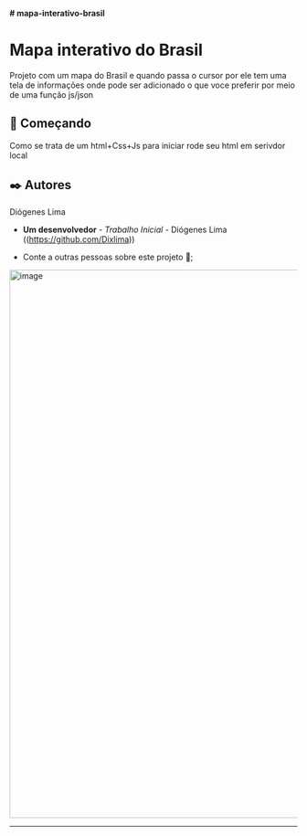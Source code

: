 **# mapa-interativo-brasil**

# Mapa interativo do Brasil

Projeto com um mapa do Brasil e quando passa o cursor por ele tem uma tela de informações onde pode ser adicionado o que voce preferir por meio de uma função js/json

## 🚀 Começando

Como se trata de um html+Css+Js para iniciar rode seu html em serivdor local







## ✒️ Autores

Diógenes Lima

* **Um desenvolvedor** - *Trabalho Inicial* - Diógenes Lima ((https://github.com/Dixlima))





* Conte a outras pessoas sobre este projeto 📢;

<img width="960" alt="image" src="https://github.com/Dixlima/mapa-interativo-brasil/assets/93233102/0b9e7224-1e60-4be1-b363-93dd63ae64fe">


---
